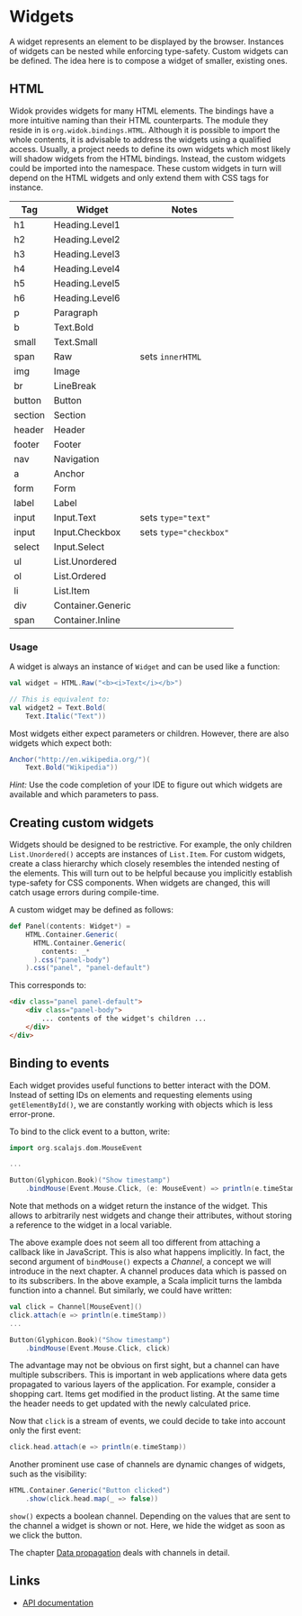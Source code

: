 # Widgets
A widget represents an element to be displayed by the browser. Instances of widgets can be nested while enforcing type-safety. Custom widgets can be defined. The idea here is to compose a widget of smaller, existing ones.

## HTML
Widok provides widgets for many HTML elements. The bindings have a more intuitive naming than their HTML counterparts. The module they reside in is ``org.widok.bindings.HTML``. Although it is possible to import the whole contents, it is advisable to address the widgets using a qualified access. Usually, a project needs to define its own widgets which most likely will shadow widgets from the HTML bindings. Instead, the custom widgets could be imported into the namespace. These custom widgets in turn will depend on the HTML widgets and only extend them with CSS tags for instance.

|   Tag   |       Widget      |          Notes           |
|---------|-------------------|--------------------------|
| h1      | Heading.Level1    |                          |
| h2      | Heading.Level2    |                          |
| h3      | Heading.Level3    |                          |
| h4      | Heading.Level4    |                          |
| h5      | Heading.Level5    |                          |
| h6      | Heading.Level6    |                          |
| p       | Paragraph         |                          |
| b       | Text.Bold         |                          |
| small   | Text.Small        |                          |
| span    | Raw               | sets ``innerHTML``       |
| img     | Image             |                          |
| br      | LineBreak         |                          |
| button  | Button            |                          |
| section | Section           |                          |
| header  | Header            |                          |
| footer  | Footer            |                          |
| nav     | Navigation        |                          |
| a       | Anchor            |                          |
| form    | Form              |                          |
| label   | Label             |                          |
| input   | Input.Text        | sets ``type="text"``     |
| input   | Input.Checkbox    | sets ``type="checkbox"`` |
| select  | Input.Select      |                          |
| ul      | List.Unordered    |                          |
| ol      | List.Ordered      |                          |
| li      | List.Item         |                          |
| div     | Container.Generic |                          |
| span    | Container.Inline  |                          |

### Usage
A widget is always an instance of ``Widget`` and can be used like a function:

```scala
val widget = HTML.Raw("<b><i>Text</i></b>")

// This is equivalent to:
val widget2 = Text.Bold(
    Text.Italic("Text"))
```

Most widgets either expect parameters or children. However, there are also widgets which expect both:

```scala
Anchor("http://en.wikipedia.org/")(
    Text.Bold("Wikipedia"))
```

*Hint:* Use the code completion of your IDE to figure out which widgets are available and which parameters to pass.

## Creating custom widgets
Widgets should be designed to be restrictive. For example, the only children ``List.Unordered()`` accepts are instances of ``List.Item``. For custom widgets, create a class hierarchy which closely resembles the intended nesting of the elements. This will turn out to be helpful because you implicitly establish type-safety for CSS components. When widgets are changed, this will catch usage errors during compile-time.

A custom widget may be defined as follows:

```scala
def Panel(contents: Widget*) =
    HTML.Container.Generic(
      HTML.Container.Generic(
        contents: _*
      ).css("panel-body")
    ).css("panel", "panel-default")
```

This corresponds to:

```html
<div class="panel panel-default">
    <div class="panel-body">
        ... contents of the widget's children ...
    </div>
</div>
```

## Binding to events
Each widget provides useful functions to better interact with the DOM. Instead of setting IDs on elements and requesting elements using ``getElementById()``, we are constantly working with objects which is less error-prone.

To bind to the click event to a button, write:

```scala
import org.scalajs.dom.MouseEvent

...

Button(Glyphicon.Book)("Show timestamp")
    .bindMouse(Event.Mouse.Click, (e: MouseEvent) => println(e.timeStamp))
```

Note that methods on a widget return the instance of the widget. This allows to arbitrarily nest widgets and change their attributes, without storing a reference to the widget in a local variable.

The above example does not seem all too different from attaching a callback like in JavaScript. This is also what happens implicitly. In fact, the second argument of ``bindMouse()`` expects a *Channel*, a concept we will introduce in the next chapter. A channel produces data which is passed on to its subscribers. In the above example, a Scala implicit turns the lambda function into a channel. But similarly, we could have written:

```scala
val click = Channel[MouseEvent]()
click.attach(e => println(e.timeStamp))
...

Button(Glyphicon.Book)("Show timestamp")
    .bindMouse(Event.Mouse.Click, click)
```

The advantage may not be obvious on first sight, but a channel can have multiple subscribers. This is important in web applications where data gets propagated to various layers of the application. For example, consider a shopping cart. Items get modified in the product listing. At the same time the header needs to get updated with the newly calculated price.

Now that ``click`` is a stream of events, we could decide to take into account only the first event:

```scala
click.head.attach(e => println(e.timeStamp))
```

Another prominent use case of channels are dynamic changes of widgets, such as the visibility:

```scala
HTML.Container.Generic("Button clicked")
    .show(click.head.map(_ => false))
```

``show()`` expects a boolean channel. Depending on the values that are sent to the channel a widget is shown or not. Here, we hide the widget as soon as we click the button.

The chapter [Data propagation](#data-propagation) deals with channels in detail.

## Links
- [API documentation](http://widok.github.io/api/v0.1.1/index.html)

